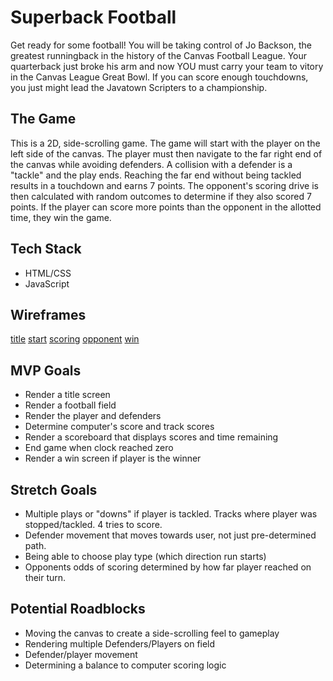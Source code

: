 # Superback Football
Get ready for some football! You will be taking control of Jo Backson, the greatest runningback in the history of the Canvas Football League. Your quarterback just broke his arm and now YOU must carry your team to vitory in the Canvas League Great Bowl. If you can score enough touchdowns, you just might lead the Javatown Scripters to a championship.


## The Game
This is a 2D, side-scrolling game. The game will start with the player on the left side of the canvas. The player must then navigate to the far right end of the canvas while avoiding defenders. A collision with a defender is a "tackle" and the play ends. Reaching the far end without being tackled results in a touchdown and earns 7 points. The opponent's scoring drive is then calculated with random outcomes to determine if they also scored 7 points. If the player can score more points than the opponent in the allotted time, they win the game. 

## Tech Stack
- HTML/CSS 
- JavaScript 

## Wireframes
[title](./title-screen.png)
[start](./gameplay-screen-start.png)
[scoring](./gameplay-screen-scoring.png)
[opponent](./gameplay-screen-opponent-drive.png)
[win](./win-screen.png)

## MVP Goals
- Render a title screen
- Render a football field 
- Render the player and defenders 
- Determine computer's score and track scores
- Render a scoreboard that displays scores and time remaining
- End game when clock reached zero
- Render a win screen if player is the winner

## Stretch Goals
- Multiple plays or "downs" if player is tackled. Tracks where player was stopped/tackled. 4 tries to score.
- Defender movement that moves towards user, not just pre-determined path.
- Being able to choose play type (which direction run starts)
- Opponents odds of scoring determined by how far player reached on their turn.

## Potential Roadblocks
- Moving the canvas to create a side-scrolling feel to gameplay
- Rendering multiple Defenders/Players on field
- Defender/player movement
- Determining a balance to computer scoring logic